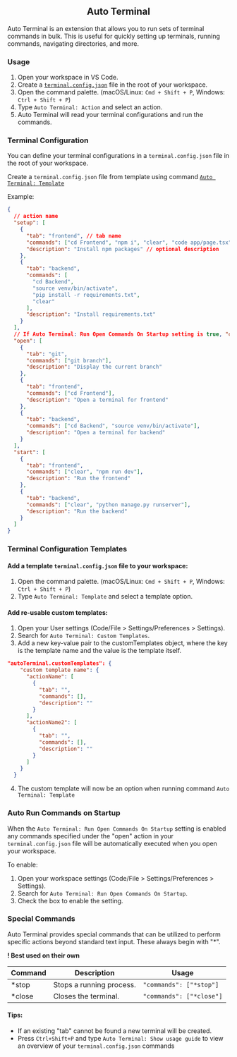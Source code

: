 <div align="center">
  <h2>Auto Terminal</h2>
</div>

Auto Terminal is an extension that allows you to run sets of terminal commands in bulk. This is useful for quickly setting up terminals, running commands, navigating directories, and more.

### Usage

1. Open your workspace in VS Code.
2. Create a [`terminal.config.json`](#terminal-configuration) file in the root of your workspace.
3. Open the command palette. (macOS/Linux: `Cmd + Shift + P`, Windows: `Ctrl + Shift + P`)
4. Type `Auto Terminal: Action` and select an action.
5. Auto Terminal will read your terminal configurations and run the commands.

### Terminal Configuration

You can define your terminal configurations in a `terminal.config.json` file in the root of your workspace.

Create a `terminal.config.json` file from template using command [`Auto Terminal: Template`](#terminal-configuration-templates)

Example:

```json
{
  // action name
  "setup": [
    {
      "tab": "frontend", // tab name
      "commands": ["cd Frontend", "npm i", "clear", "code app/page.tsx"], // array of commands
      "description": "Install npm packages" // optional description
    },
    {
      "tab": "backend",
      "commands": [
        "cd Backend",
        "source venv/bin/activate",
        "pip install -r requirements.txt",
        "clear"
      ],
      "description": "Install requirements.txt"
    }
  ],
  // If Auto Terminal: Run Open Commands On Startup setting is true, "open" commands will run on workspace launch
  "open": [
    {
      "tab": "git",
      "commands": ["git branch"],
      "description": "Display the current branch"
    },
    {
      "tab": "frontend",
      "commands": ["cd Frontend"],
      "description": "Open a terminal for frontend"
    },
    {
      "tab": "backend",
      "commands": ["cd Backend", "source venv/bin/activate"],
      "description": "Open a terminal for backend"
    }
  ],
  "start": [
    {
      "tab": "frontend",
      "commands": ["clear", "npm run dev"],
      "description": "Run the frontend"
    },
    {
      "tab": "backend",
      "commands": ["clear", "python manage.py runserver"],
      "description": "Run the backend"
    }
  ]
}
```

### Terminal Configuration Templates

#### Add a template `terminal.config.json` file to your workspace:

1. Open the command palette. (macOS/Linux: `Cmd + Shift + P`, Windows: `Ctrl + Shift + P`)
2. Type `Auto Terminal: Template` and select a template option.

#### Add re-usable custom templates:

1. Open your User settings (Code/File > Settings/Preferences > Settings).
2. Search for `Auto Terminal: Custom Templates`.
3. Add a new key-value pair to the customTemplates object, where the key is the template name and the value is the template itself.

```json
"autoTerminal.customTemplates": {
    "custom template name": {
      "actionName": [
        {
          "tab": "",
          "commands": [],
          "description": ""
        }
      ],
      "actionName2": [
        {
          "tab": "",
          "commands": [],
          "description": ""
        }
      ]
    }
  }
```

4. The custom template will now be an option when running command `Auto Terminal: Template`

### Auto Run Commands on Startup

When the `Auto Terminal: Run Open Commands On Startup` setting is enabled any commands specified under the "open" action in your `terminal.config.json` file will be automatically executed when you open your workspace.

To enable:

1. Open your workspace settings (Code/File > Settings/Preferences > Settings).
2. Search for `Auto Terminal: Run Open Commands On Startup`.
3. Check the box to enable the setting.

### Special Commands

Auto Terminal provides special commands that can be utilized to perform specific actions beyond standard text input. These always begin with "\*".

**! Best used on their own**

| Command | Description              | Usage                    |
| ------- | ------------------------ | ------------------------ |
| \*stop  | Stops a running process. | `"commands": ["*stop"]`  |
| \*close | Closes the terminal.     | `"commands": ["*close"]` |

<!-- | \*alert     | Creates a notification.\* | `"commands": ["*alert remember to open PR"]` | -->
<!-- | \*open_file | Opens a file in editor.\  | `"commands": ["*open_file app/page.tsx"]`    | -->
<!-- | \*echo | Send text to terminal.\  | `"commands": ["*echo remember to pull changes"]`    | -->

<!-- _\* there can only be 3 alert windows open at a time_ -->

#### Tips:

- If an existing "tab" cannot be found a new terminal will be created.
- Press `Ctrl+Shift+P` and type `Auto Terminal: Show usage guide` to view an overview of your `terminal.config.json` commands

